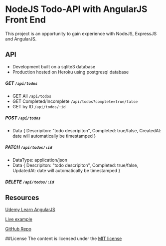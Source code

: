 # NodeJS Todo-API with AngularJS Front End
This project is an opportunity to gain experience with NodeJS, ExpressJS and AngularJS.

## API
- Development built on a sqlite3 database
- Production hosted on Heroku using postgresql database

##### GET `/api/todos`
- GET All `/api/todos`
- GET Completed/Incomplete `/api/todos?complete=true/false`
- GET by ID `/api/todos/:id`
 
##### POST `/api/todos`
- Data {
    Descripiton: "todo descripiton",
    Completed: true/false,
    CreatedAt: date will automatically be timestamped 
  }

##### PATCH `/api/todos/:id`
- DataType: application/json
- Data {
    Descripiton: "todo descripiton",
    Completed: true/false,
    UpdatedAt: date will automatically be timestamped
  }

##### DELETE `/api/todos/:id`

## Resources
[Udemy Learn AngularJS](https://www.udemy.com/learn-angularjs/learn/v4/overview)

[Live example](http://todo-api-360paradigm.herokuapp.com/)

[GitHub Repo](https://github.com/cbm360/todo-api/)

##License
The content is licensed under the [MIT license](https://opensource.org/licenses/mit-license.php)

